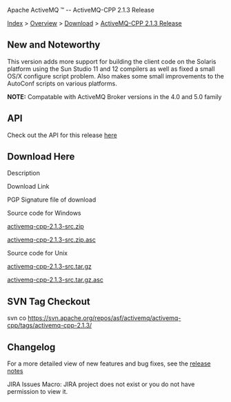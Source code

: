 Apache ActiveMQ ™ -- ActiveMQ-CPP 2.1.3 Release 

[Index](index.html) > [Overview](overview.md) > [Download](OverviewOverview/Overview/download.md) > [ActiveMQ-CPP 2.1.3 Release](Index/Overview/Download/activemq-cpp-213-release.md)

New and Noteworthy
------------------

This version adds more support for building the client code on the Solaris platform using the Sun Studio 11 and 12 compilers as well as fixed a small OS/X configure script problem. Also makes some small improvements to the AutoConf scripts on various platforms.

**NOTE:** Compatable with ActiveMQ Broker versions in the 4.0 and 5.0 family

API
---

Check out the API for this release [here](http://activemq.apache.org/cms/api_docs/activemqcpp-2.1.1)

Download Here
-------------

Description

Download Link

PGP Signature file of download

Source code for Windows

[activemq-cpp-2.1.3-src.zip](http://www.apache.org/dyn/closer.cgi/activemq/activemq-cpp/source/activemq-cpp-2.1.3-src.zip)

[activemq-cpp-2.1.3-src.zip.asc](http://www.apache.org/dist/activemq/activemq-cpp/source/activemq-cpp-2.1.3-src.zip.asc)

Source code for Unix

[activemq-cpp-2.1.3-src.tar.gz](http://www.apache.org/dyn/closer.cgi/activemq/activemq-cpp/source/activemq-cpp-2.1.3-src.tar.gz)

[activemq-cpp-2.1.3-src.tar.gz.asc](http://www.apache.org/dist/activemq/activemq-cpp/source/activemq-cpp-2.1.3-src.tar.gz.asc)

SVN Tag Checkout
----------------

svn co https://svn.apache.org/repos/asf/activemq/activemq-cpp/tags/activemq-cpp-2.1.3/

Changelog
---------

For a more detailed view of new features and bug fixes, see the [release notes](http://issues.apache.org/activemq/secure/ReleaseNote.jspa?projectId=11000&styleName=Html&version=11860)

JIRA Issues Macro: JIRA project does not exist or you do not have permission to view it.

 

